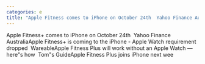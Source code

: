 ```yaml
---
categories: e
title: "Apple Fitness comes to iPhone on October 24th  Yahoo Finance Australia"
---
```

Apple Fitness+ comes to iPhone on October 24th&nbsp;&nbsp;Yahoo Finance AustraliaApple Fitness+ is coming to the iPhone - Apple Watch requirement dropped&nbsp;&nbsp;WareableApple Fitness Plus will work without an Apple Watch — here"s how&nbsp;&nbsp;Tom"s GuideApple Fitness Plus joins iPhone next wee